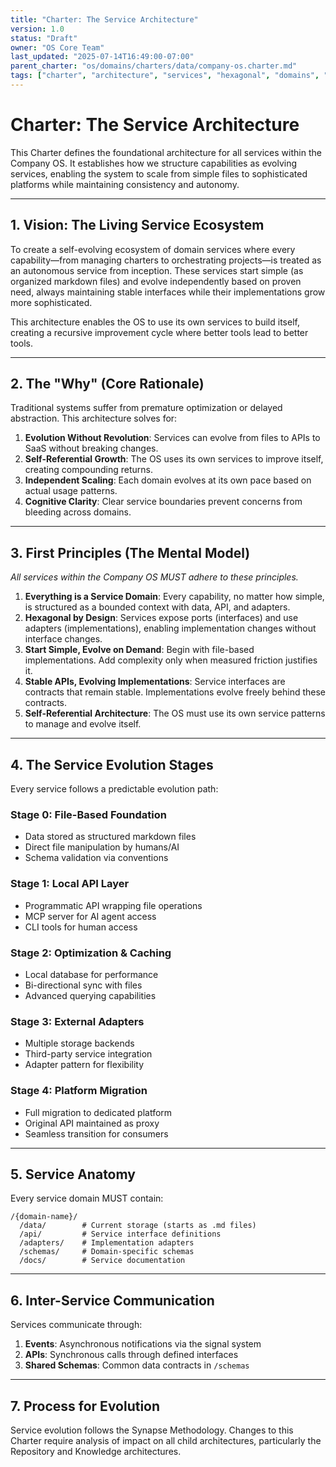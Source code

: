 ```yaml
---
title: "Charter: The Service Architecture"
version: 1.0
status: "Draft"
owner: "OS Core Team"
last_updated: "2025-07-14T16:49:00-07:00"
parent_charter: "os/domains/charters/data/company-os.charter.md"
tags: ["charter", "architecture", "services", "hexagonal", "domains", "evolution"]
---
```


# **Charter: The Service Architecture**

This Charter defines the foundational architecture for all services within the Company OS. It establishes how we structure capabilities as evolving services, enabling the system to scale from simple files to sophisticated platforms while maintaining consistency and autonomy.

---

## **1. Vision: The Living Service Ecosystem**

To create a self-evolving ecosystem of domain services where every capability—from managing charters to orchestrating projects—is treated as an autonomous service from inception. These services start simple (as organized markdown files) and evolve independently based on proven need, always maintaining stable interfaces while their implementations grow more sophisticated.

This architecture enables the OS to use its own services to build itself, creating a recursive improvement cycle where better tools lead to better tools.

---

## **2. The "Why" (Core Rationale)**

Traditional systems suffer from premature optimization or delayed abstraction. This architecture solves for:

1. **Evolution Without Revolution**: Services can evolve from files to APIs to SaaS without breaking changes.
2. **Self-Referential Growth**: The OS uses its own services to improve itself, creating compounding returns.
3. **Independent Scaling**: Each domain evolves at its own pace based on actual usage patterns.
4. **Cognitive Clarity**: Clear service boundaries prevent concerns from bleeding across domains.

---

## **3. First Principles (The Mental Model)**

*All services within the Company OS MUST adhere to these principles.*

1. **Everything is a Service Domain**: Every capability, no matter how simple, is structured as a bounded context with data, API, and adapters.
2. **Hexagonal by Design**: Services expose ports (interfaces) and use adapters (implementations), enabling implementation changes without interface changes.
3. **Start Simple, Evolve on Demand**: Begin with file-based implementations. Add complexity only when measured friction justifies it.
4. **Stable APIs, Evolving Implementations**: Service interfaces are contracts that remain stable. Implementations evolve freely behind these contracts.
5. **Self-Referential Architecture**: The OS must use its own service patterns to manage and evolve itself.

---

## **4. The Service Evolution Stages**

Every service follows a predictable evolution path:

### Stage 0: File-Based Foundation
- Data stored as structured markdown files
- Direct file manipulation by humans/AI
- Schema validation via conventions

### Stage 1: Local API Layer
- Programmatic API wrapping file operations
- MCP server for AI agent access
- CLI tools for human access

### Stage 2: Optimization & Caching
- Local database for performance
- Bi-directional sync with files
- Advanced querying capabilities

### Stage 3: External Adapters
- Multiple storage backends
- Third-party service integration
- Adapter pattern for flexibility

### Stage 4: Platform Migration
- Full migration to dedicated platform
- Original API maintained as proxy
- Seamless transition for consumers

---

## **5. Service Anatomy**

Every service domain MUST contain:

```
/{domain-name}/
  /data/        # Current storage (starts as .md files)
  /api/         # Service interface definitions
  /adapters/    # Implementation adapters
  /schemas/     # Domain-specific schemas
  /docs/        # Service documentation
```

---

## **6. Inter-Service Communication**

Services communicate through:
1. **Events**: Asynchronous notifications via the signal system
2. **APIs**: Synchronous calls through defined interfaces
3. **Shared Schemas**: Common data contracts in `/schemas`

---

## **7. Process for Evolution**

Service evolution follows the Synapse Methodology. Changes to this Charter require analysis of impact on all child architectures, particularly the Repository and Knowledge architectures.
